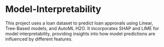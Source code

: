 # Model-Interpretability
This project uses a loan dataset to predict loan approvals using Linear, Tree-Based models, and AutoML H2O. It incorporates SHAP and LIME for model interpretability, providing insights into how model predictions are influenced by different features.
